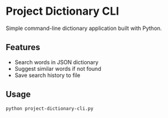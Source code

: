 # Project Dictionary CLI

Simple command-line dictionary application built with Python.

## Features
- Search words in JSON dictionary
- Suggest similar words if not found
- Save search history to file

## Usage
```bash
python project-dictionary-cli.py
